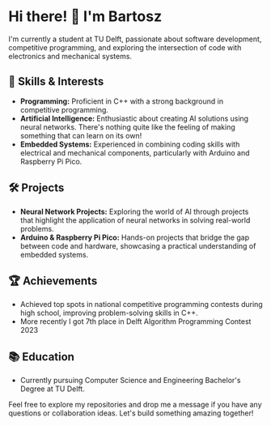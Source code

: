 # Hi there! 👋 I'm Bartosz

I'm currently a student at TU Delft, passionate about software development, competitive programming, and exploring the intersection of code with electronics and mechanical systems.

## 🔧 Skills & Interests

- **Programming:** Proficient in C++ with a strong background in competitive programming.
- **Artificial Intelligence:** Enthusiastic about creating AI solutions using neural networks. There's nothing quite like the feeling of making something that can learn on its own!
- **Embedded Systems:** Experienced in combining coding skills with electrical and mechanical components, particularly with Arduino and Raspberry Pi Pico.

## 🛠️ Projects

- **Neural Network Projects:** Exploring the world of AI through projects that highlight the application of neural networks in solving real-world problems.
- **Arduino & Raspberry Pi Pico:** Hands-on projects that bridge the gap between code and hardware, showcasing a practical understanding of embedded systems.

## 🏆 Achievements

- Achieved top spots in national competitive programming contests during high school, improving problem-solving skills in C++.
- More recently I got 7th place in Delft Algorithm Programming Contest 2023

## 📚 Education

- Currently pursuing Computer Science and Engineering Bachelor's Degree at TU Delft.

Feel free to explore my repositories and drop me a message if you have any questions or collaboration ideas. Let's build something amazing together!
